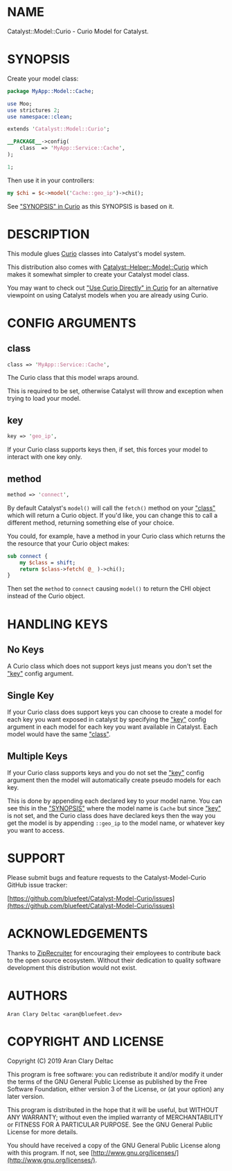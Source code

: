 # NAME

Catalyst::Model::Curio - Curio Model for Catalyst.

# SYNOPSIS

Create your model class:

```perl
package MyApp::Model::Cache;

use Moo;
use strictures 2;
use namespace::clean;

extends 'Catalyst::Model::Curio';

__PACKAGE__->config(
    class  => 'MyApp::Service::Cache',
);

1;
```

Then use it in your controllers:

```perl
my $chi = $c->model('Cache::geo_ip')->chi();
```

See ["SYNOPSIS" in Curio](https://metacpan.org/pod/Curio#SYNOPSIS) as this SYNOPSIS is based on it.

# DESCRIPTION

This module glues [Curio](https://metacpan.org/pod/Curio) classes into Catalyst's model system.

This distribution also comes with [Catalyst::Helper::Model::Curio](https://metacpan.org/pod/Catalyst::Helper::Model::Curio)
which makes it somewhat simpler to create your Catalyst model class.

You may want to check out ["Use Curio Directly" in Curio](https://metacpan.org/pod/Curio#Use-Curio-Directly) for an
alternative viewpoint on using Catalyst models when you are
already using Curio.

# CONFIG ARGUMENTS

## class

```perl
class => 'MyApp::Service::Cache',
```

The Curio class that this model wraps around.

This is required to be set, otherwise Catalyst will throw
and exception when trying to load your model.

## key

```perl
key => 'geo_ip',
```

If your Curio class supports keys then, if set, this forces
your model to interact with one key only.

## method

```perl
method => 'connect',
```

By default Catalyst's `model()` will call the `fetch()`
method on your ["class"](#class) which will return a Curio object.
If you'd like, you can change this to call a different
method, returning something else of your choice.

You could, for example, have a method in your Curio class
which returns the the resource that your Curio object makes:

```perl
sub connect {
    my $class = shift;
    return $class->fetch( @_ )->chi();
}
```

Then set the `method` to `connect` causing `model()` to
return the CHI object instead of the Curio object.

# HANDLING KEYS

## No Keys

A Curio class which does not support keys just means you don't
set the ["key"](#key) config argument.

## Single Key

If your Curio class does support keys you can choose to create a model
for each key you want exposed in catalyst by specifying the ["key"](#key)
config argument in each model for each key you want available in Catalyst.
Each model would have the same ["class"](#class).

## Multiple Keys

If your Curio class supports keys and you do not set the ["key"](#key)
config argument then the model will automatically create pseudo
models for each key.

This is done by appending each declared key to your model name.
You can see this in the ["SYNOPSIS"](#synopsis) where the model name is
`Cache` but since ["key"](#key) is not set, and the Curio class does
have declared keys then the way you get the model is by appending
`::geo_ip` to the model name, or whatever key you want to access.

# SUPPORT

Please submit bugs and feature requests to the
Catalyst-Model-Curio GitHub issue tracker:

[https://github.com/bluefeet/Catalyst-Model-Curio/issues](https://github.com/bluefeet/Catalyst-Model-Curio/issues)

# ACKNOWLEDGEMENTS

Thanks to [ZipRecruiter](https://www.ziprecruiter.com/)
for encouraging their employees to contribute back to the open
source ecosystem.  Without their dedication to quality software
development this distribution would not exist.

# AUTHORS

```
Aran Clary Deltac <aran@bluefeet.dev>
```

# COPYRIGHT AND LICENSE

Copyright (C) 2019 Aran Clary Deltac

This program is free software: you can redistribute it and/or modify
it under the terms of the GNU General Public License as published by
the Free Software Foundation, either version 3 of the License, or
(at your option) any later version.

This program is distributed in the hope that it will be useful,
but WITHOUT ANY WARRANTY; without even the implied warranty of
MERCHANTABILITY or FITNESS FOR A PARTICULAR PURPOSE.  See the
GNU General Public License for more details.

You should have received a copy of the GNU General Public License
along with this program.  If not, see [http://www.gnu.org/licenses/](http://www.gnu.org/licenses/).
